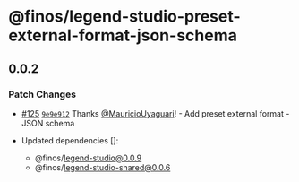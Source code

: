 # @finos/legend-studio-preset-external-format-json-schema

## 0.0.2

### Patch Changes

- [#125](https://github.com/finos/legend-studio/pull/125) [`9e9e912`](https://github.com/finos/legend-studio/commit/9e9e91272a351b75ff2d694b3ceb1342c067ee77) Thanks [@MauricioUyaguari](https://github.com/MauricioUyaguari)! - Add preset external format - JSON schema

- Updated dependencies []:
  - @finos/legend-studio@0.0.9
  - @finos/legend-studio-shared@0.0.6
